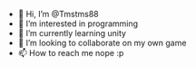 - 👋 Hi, I’m @Tmstms88
- 👀 I’m interested in programming
- 🌱 I’m currently learning unity
- 💞️ I’m looking to collaborate on my own game
- 📫 How to reach me nope :p


